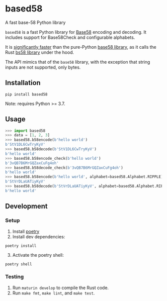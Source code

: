 # based58

A fast base-58 Python library

`based58` is a fast Python library for
[Base58](https://en.wikipedia.org/wiki/Binary-to-text_encoding#Base58)
encoding and decoding. It includes support for Base58Check and configurable alphabets.

It is
[significantly faster](https://gist.github.com/kevinheavey/2abad728d7658c136de0078d667d7267)
than the pure-Python
[base58 library](https://gist.github.com/kevinheavey/2abad728d7658c136de0078d667d7267),
as it calls the Rust [bs58 library](https://github.com/mycorrhiza/bs58-rs)
under the hood.

The API mimics that of the `base58` library, with the exception that string inputs are not
supported, only bytes.

## Installation

    pip install based58

Note: requires Python >= 3.7.

## Usage

```python
>>> import based58
>>> data = [1, 2, 3]
>>> based58.b58encode(b'hello world')
b'StV1DL6CwTryKyV'
>>> based58.b58decode(b'StV1DL6CwTryKyV')
b'hello world'
>>> based58.b58encode_check(b'hello world')
b'3vQB7B6MrGQZaxCuFg4oh'
>>> based58.b58decode_check(b'3vQB7B6MrGQZaxCuFg4oh')
b'hello world'
>>> based58.b58encode(b'hello world', alphabet=based58.Alphabet.RIPPLE)
b'StVrDLaUATiyKyV'
>>> based58.b58decode(b'StVrDLaUATiyKyV', alphabet=based58.Alphabet.RIPPLE)
b'hello world'
```

## Development

### Setup

1. Install [poetry](https://python-poetry.org/)
2. Install dev dependencies:

```
poetry install
```

3. Activate the poetry shell:

```sh
poetry shell
```

### Testing

1. Run `maturin develop` to compile the Rust code.
2. Run `make fmt`, `make lint`, and `make test`.
